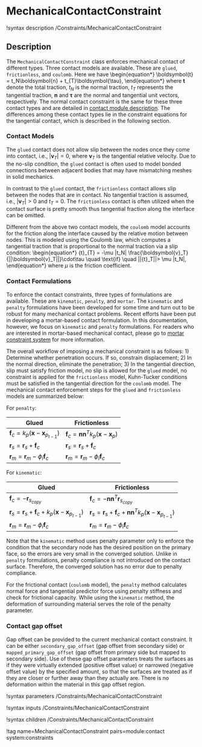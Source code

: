 # MechanicalContactConstraint

!syntax description /Constraints/MechanicalContactConstraint

## Description

The `MechanicalContactConstraint` class enforces mechanical contact of different types. Three contact models are available. These are `glued`, `frictionless`, and `coulomb`. Here we have
\begin{equation*}
\boldsymbol{t} = t_N\boldsymbol{n} + t_{T}\boldsymbol{\tau},
\end{equation*}
where $\boldsymbol{t}$ denote the total traction, $t_N$ is the normal traction, $t_{T}$ represents the tangential traction, $\boldsymbol{n}$ and $\boldsymbol{\tau}$ are the normal and tangential unit vectors, respectively. The normal contact constraint is the same for these three contact types and are detailed in [contact module description](/modules/contact/index.html). The differences among these contact types lie in the constraint equations for the tangential contact, which is described in the following section.

### Contact Models

The `glued` contact does not allow slip between the nodes once they come into contact, i.e., $|\boldsymbol{v}_{T}| = 0$,
where $\boldsymbol{v}_{T}$ is the tangential relative velocity.
 Due to the no-slip condition, the `glued` contact is often used to model bonded connections between adjacent bodies that may have mismatching meshes in solid mechanics.

In contrast to the `glued` contact, the `frictionless` contact allows slip between the nodes that are in contact. No tangential traction is assumed, i.e., $|\boldsymbol{v}_{T}| > 0$ and ${t}_{T} = {0}$. The `frictionless` contact is often utilized when the contact surface is pretty smooth thus tangential fraction along the interface can be omitted.

Different from the above two contact models, the `coulomb` model accounts for the friction along the interface caused by the relative motion between nodes. This is modeled using the Coulomb law, which computes a tangential traction that is proportional to the normal traction via a slip condition:
\begin{equation*}
{t}_{T} = -\mu |t_N| \frac{\boldsymbol{v}_T}{||\boldsymbol{v}_T||}\cdot\tau \quad \text{if} \quad ||{t}_T||> \mu |t_N|,
\end{equation*}
where $\mu$ is the friction coefficient.

### Contact Formulations

To enforce the contact constraints, three types of formulations are available. These are `kinematic`, `penalty`, and `mortar`.
The `kinematic` and `penalty` formulations have been developed for some time and turn out to be robust for many mechanical contact problems. Recent efforts have been put in developing a mortar-based contact formulation. In this documentation, however,  we focus on `kinematic` and `penalty` formulations. For readers who are interested in mortar-based mechanical contact, please go to [mortar constraint system](Constraints/index.md) for more information.

The overall workflow of imposing a mechanical constraint is as follows: 1) Determine whether penetration occurs. If so, constrain displacement; 2) In the normal direction, eliminate the penetration; 3) In the tangential direction, slip must satisfy friction model, no slip is allowed for the `glued` model, no constraint is applied for the `frictionless` model, Kuhn-Tucker conditions must be satisfied in the tangential direction for the `coulomb` model. The mechanical contact enforcement steps for the `glued` and `frictionless` models are summarized below:

For `penalty`:

|  Glued  | Frictionless |
| ---------- | ------------ |
|  $\boldsymbol{f}_c = k_p (\boldsymbol{x} - \boldsymbol{x}_{p_{t-1}})$     | $\boldsymbol{f}_c = \boldsymbol{n}\boldsymbol{n}^{T} k_p (\boldsymbol{x} - \boldsymbol{x}_p)$ |
|  $\boldsymbol{r}_s = \boldsymbol{r}_s + \boldsymbol{f}_c$    | $\boldsymbol{r}_s = \boldsymbol{r}_s + \boldsymbol{f}_c$ |
|  $\boldsymbol{r}_m = \boldsymbol{r}_m - \phi_i\boldsymbol{f}_c$     | $\boldsymbol{r}_m = \boldsymbol{r}_m - \phi_i \boldsymbol{f}_c$ |

For `kinematic`:

|  Glued  | Frictionless |
| ---------- | ------------ |
|  $\boldsymbol{f}_c = -\boldsymbol{r}_{s_{copy}}$     | $\boldsymbol{f}_c = -\boldsymbol{n}\boldsymbol{n}^{T} \boldsymbol{r}_{s_{copy}}$  |
|  $\boldsymbol{r}_s = \boldsymbol{r}_s+\boldsymbol{f}_c+k_p(\boldsymbol{x} - \boldsymbol{x}_{p_{t-1}})$     | $\boldsymbol{r}_s = \boldsymbol{r}_s + \boldsymbol{f}_c + \boldsymbol{n}\boldsymbol{n}^{T} k_p (\boldsymbol{x} - \boldsymbol{x}_{p_{t-1}})$ |
|  $\boldsymbol{r}_m = \boldsymbol{r}_m - \phi_i \boldsymbol{f}_c$     | $\boldsymbol{r}_m = \boldsymbol{r}_m - \phi_i \boldsymbol{f}_c$ |

Note that the `kinematic` method uses penalty parameter only to enforce the condition that the secondary node has the desired position on the primary face, so the errors are very small in the converged solution. Unlike in `penalty` formulations, penalty compliance is not introduced on the contact surface. Therefore, the converged solution has no error due to penalty compliance.

For the frictional contact (`coulomb` model), the `penalty` method calculates normal force and tangential predictor force using penalty stiffness and check for frictional capacity. While using the `kinematic` method, the deformation of surrounding material serves the role of the penalty parameter.

### Contact gap offset

Gap offset can be provided to the current mechanical contact constraint. It can be either `secondary_gap_offset` (gap offset from secondary side) or `mapped_primary_gap_offset` (gap offset from primary side but mapped to secondary side). Use of these gap offset parameters treats the surfaces as if they were virtually extended (positive offset value) or narrowed (negative offset value) by the specified amount, so that the surfaces are treated as if they are closer or further away than they actually are. There is no deformation within the material in this gap offset region.

!syntax parameters /Constraints/MechanicalContactConstraint

!syntax inputs /Constraints/MechanicalContactConstraint

!syntax children /Constraints/MechanicalContactConstraint

!tag name=MechanicalContactConstraint pairs=module:contact system:constraints
